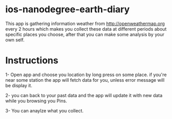 # ios-nanodegree-earth-diary

This app is gathering information weather from http://openweathermap.org every 2 hours which makes you collect these data at different periods about specific places you choose, after that you can make some analysis by your own self.

# Instructions

1- Open app and choose you location by long press on some place. if you're near some station the app will fetch data for you, unless error message will be display it.

2- you can back to your past data and the app will update it with new data while you browsing you Pins.

3- You can anaylze what you collect.



